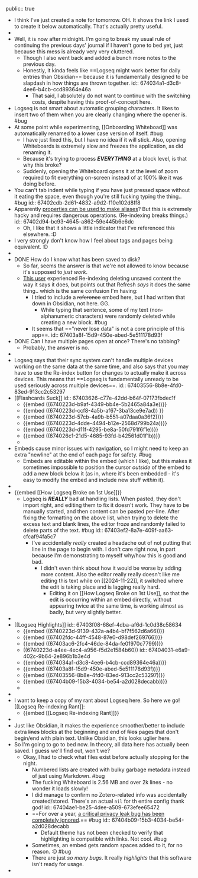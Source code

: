 public:: true

- I think I've just created a note for tomorrow. OH. It shows the link I used to create it below automatically. That's actually pretty useful.
-
- Well, it is now after midnight. I'm going to break my usual rule of continuing the previous days' journal if I haven't gone to bed yet, just because this mess is already very very cluttered.
	- Though I also went back and added a bunch more notes to the previous day.
	- Honestly, it kinda feels like ==Logseq might work better for daily entries than Obsidian== because it is fundamentally designed to be slapdash in how things are thrown together.
	  id:: 674034a1-d3c8-4ee6-b4cb-ccd89364e46a
		- That said, I absolutely do not want to continue with the switching costs, despite having this proof-of-concept here.
- Logseq is not smart about automatic grouping characters. It likes to insert two of them when you are clearly changing where the opener is. #bug
- At some point while experimenting, [[Onboarding Whiteboad]] was automatically renamed to a lower case version of itself. #bug
	- I have just fixed this, but I have no idea if it will stick. Also, opening Whiteboards is extremely slow and freezes the application, as did renaming it.
	- Because it's trying to process ***EVERYTHING*** at a block level, is that why this broke?
	- Suddenly, opening the Whiteboard opens it at the level of zoom required to fit everything on-screen instead of at 100% like it was doing before.
- You can't tab indent while typing if you have just pressed space without it eating the space, even though you're still fucking typing the thing.. #bug
  id:: 67402cdb-2d61-4832-a9d2-f10e102d8ff8
- Apparently [properties can be used to make aliases](https://discuss.logseq.com/t/is-there-any-way-to-rename-a-page-while-letting-the-old-name-as-an-alias/5697)? But this is extremely hacky and requires dangerous operations. (Re-indexing breaks things.)
  id:: 67402d94-bc93-4645-a862-59e445b6e6dc
	- Oh, I like that it shows a little indicator that I've referenced this elsewhere. :D
- I very strongly don't know how I feel about tags and pages being equivalent. :D
-
- DONE How do I know what has been saved to disk?
	- So far, seems the answer is that we're not allowed to know because it's supposed to *just work*.
	- [This user](https://www.reddit.com/r/logseq/comments/uw9hzu/autosave_should_it_be_happening_is_there_an/) experienced Re-indexing deleting unsaved content the way it says it does, but points out that Refresh *says* it does the same thing.. which is the same confusion I'm having:
		- I tried to include a ~~reference~~ embed here, but I had written that down in Obsidian, not here. GG.
			- While typing that sentence, some of my text (non-alphanumeric characters) were randomly deleted while creating a new block. #bug
		- It seems that =="never lose data" is not a core principle of this app==.
		  id:: 67403a8f-15d9-450e-abed-5e511178d93f
- DONE Can I have multiple pages open at once? There's no tabbing?
	- Probably, the answer is no.
-
- Logseq says that their sync system can't handle multiple devices working on the same data at the same time, and also says that you may have to use the Re-index button for changes to actually make it across devices. This means that ==Logseq is fundamentally unready to be used seriously across multiple devices==.
  id:: 67403556-8b8e-4fd0-83ed-913cc2c53297
- [[Flashcards Suck]]
  id:: 67403626-c77e-42dd-b64f-07173fbdec1f
	- {{embed ((6740223d-b9af-4349-bb4e-5b2465a84a3e))}}
	- {{embed ((6740223d-ccf8-4a5b-af67-3ba13ce9e7ad)) }}
	- {{embed ((6740223d-57cb-4a9b-b551-a07daa0a36f2))}}
	- {{embed ((6740223d-4dde-4494-b12e-2568d799b24a))}}
	- {{embed ((6740223d-d11f-4295-be8a-50fd791f6f1e))}}
	- {{embed ((674026c1-21d5-4685-93fd-b42561d01f1b))}}
	-
- Embeds cause minor issues with navigation, so I might need to keep an extra "newline" at the end of each page for safety. #bug
	- Embeds are editable within the embed (which I like), but this makes it sometimes impossible to position the cursor *outside* of the embed to add a new block below it (as in, where it's been embedded - it's easy to modify the embed and include new stuff *within* it).
-
- {{embed [[How Logseq Broke on 1st Use]]}}
	- Logseq is ***REALLY*** bad at handling lists. When pasted, they don't import right, and editing them to fix it doesn't work. They have to be manually started, and then content can be pasted per-line. After fixing the formatting on the above list, when trying to delete the excess text and blank lines, the editor froze and randomly failed to delete parts of the text. #bug
	  id:: 67403ef2-8a7e-409f-aa63-cfcaf94fa5c7
		- I've accidentally *really* created a headache out of not putting that line in the page to begin with. I don't care right now, in part because I'm demonstrating to myself why/how this is good and bad.
			- I didn't even think about how it would be worse by adding more content. Also the editor really really doesn't like me editing this text while on [[2024-11-22]], it switched where the edit is taking place and is lagging really hard.
				- Editing it on [[How Logseq Broke on 1st Use]], so that the edit is occurring within an embed directly, without appearing twice at the same time, is working almost as badly, but very slightly better.
-
- [[Logseq Highlights]]
  id:: 67403f08-68ef-4dba-af6d-1c0d38c58634
	- {{embed ((6740223d-9139-432a-a4b4-bf7f562d6a66))}}
	- {{embed ((67402fdc-44ff-4548-87e0-d98def269766))}}
	- {{embed ((67403ac6-2fc4-46de-84da-fe01970c7799))}}
	- ((6740223d-a4ee-4ec4-a956-f5d2e1584b60))
	  id:: 67404031-e6a9-402c-9b64-2e896b1b3e4d
	- {{embed ((674034a1-d3c8-4ee6-b4cb-ccd89364e46a))}}
	- {{embed ((67403a8f-15d9-450e-abed-5e511178d93f))}}
	- {{embed ((67403556-8b8e-4fd0-83ed-913cc2c53297))}}
	- {{embed ((67404b09-15b3-4034-be54-a2d028decabb))}}
	-
-
- I want to keep a copy of my rant about Logseq here. So here we go! [[Logseq Re-indexing Rant]]:
	- {{embed [[Logseq Re-indexing Rant]]}}
-
- Just like Obsidian, it makes the experience smoother/better to include extra ~~lines~~ blocks at the beginning and end of ~~files~~ pages that don't begin/end with plain text. Unlike Obsidian, this looks uglier here.
- So I'm going to go to bed now. In theory, all data here has actually been saved. I guess we'll find out, won't we?
	- Okay, I had to check what files exist before actually stopping for the night.
		- Numbered lists are created with bulky garbage metadata instead of just using Markdown. #bug
		- The fucking Whiteboard is 2.56 MB and over 2k lines - no wonder it loads slowly!
		- I did manage to confirm no Zotero-related info was accidentally created/stored. There's an actual `nil` for th entire config thank god!
		  id:: 67404ae1-be25-4dee-a509-673efee65472
		- ==For over a year, [a critical privacy leak bug has been completely ignored](https://github.com/logseq/logseq/issues/10514).== #bug
		  id:: 67404b09-15b3-4034-be54-a2d028decabb
			- Default theme has not been checked to verify that highlighting is compatible with links. Not cool. #bug
		- Sometimes, an embed gets random spaces added to it, for no reason. :D #bug
		- There are just *so many bugs*. It really *highlights* that this software isn't ready for usage.
-